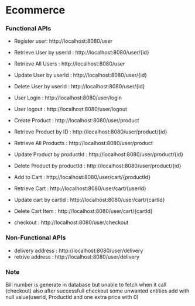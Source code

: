 # Ecommerce

### Functional APIs
* Register user: http://localhost:8080/user
* Retrieve User by userId : http://localhost:8080/user/{id}
* Retrieve All Users : http://localhost:8080/user
* Update User by userId : http://localhost:8080/user/{id}
* Delete User by userId : http://localhost:8080/user/{id}
* User Login : http://localhost:8080/user/login
* User logout : http://localhost:8080/user/logout

* Create Product : http://localhost:8080/user/product
* Retrieve Product by ID : http://localhost:8080/user/product/{id}
* Retrieve All Products : http://localhost:8080/user/product
* Update Product by productId : http://localhost:8080/user/product/{id}
* Delete Product by productId : http://localhost:8080/user/product/{id}

* Add to Cart : http://localhost:8080/user/cart/{productId}
* Retrieve Cart : http://localhost:8080/user/cart/{userId}
* Update cart by cartId : http://localhost:8080/user/cart/{cartId}
* Delete Cart Item : http://localhost:8080/user/cart/{cartId}

* checkout : http://localhost:8080/user/checkout

### Non-Functional APIs

* delivery address  : http://localhost:8080/user/delivery
* retrive address : http://localhost:8080/user/delivery

### Note

Bill number is generate in database but unable to fetch when it call (checkout)
also after successfull checkout some unwanted entities add with null value(userId, ProductId and one extra price with 0)
